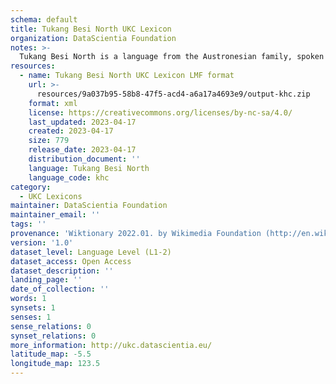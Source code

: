 ```yaml
---
schema: default
title: Tukang Besi North UKC Lexicon
organization: DataScientia Foundation
notes: >-
  Tukang Besi North is a language from the Austronesian family, spoken in Oceania. The UKC Lexicon of Tukang Besi North is represented as a lexico-semantic network. It consists of words, word senses, synsets, as well as sense-level and synset-level relationships.
resources:
  - name: Tukang Besi North UKC Lexicon LMF format
    url: >-
      resources/9a037b95-58b8-47f5-acd4-a6a17a4693e9/output-khc.zip
    format: xml
    license: https://creativecommons.org/licenses/by-nc-sa/4.0/
    last_updated: 2023-04-17
    created: 2023-04-17
    size: 779
    release_date: 2023-04-17
    distribution_document: ''
    language: Tukang Besi North
    language_code: khc
category:
  - UKC Lexicons
maintainer: DataScientia Foundation
maintainer_email: ''
tags: ''
provenance: 'Wiktionary 2022.01. by Wikimedia Foundation (http://en.wiktionary.org); Princeton WordNet 2.1 by Princeton University (https://wordnet.princeton.edu)'
version: '1.0'
dataset_level: Language Level (L1-2)
dataset_access: Open Access
dataset_description: ''
landing_page: ''
date_of_collection: ''
words: 1
synsets: 1
senses: 1
sense_relations: 0
synset_relations: 0
more_information: http://ukc.datascientia.eu/
latitude_map: -5.5
longitude_map: 123.5
---
```

